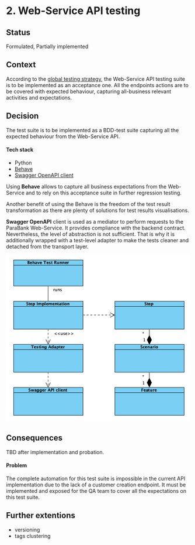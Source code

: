 # 2. Web-Service API testing

## Status

Formulated, Partially implemented

## Context

According to the [global testing strategy](./1_testing_strategy.md), the Web-Service API testing suite is to be implemented as an acceptance one. All the endpoints actions are to be covered with expected behaviour, capturing all-business relevant activities and expectations.

## Decision

The test suite is to be implemented as a BDD-test suite capturing all the expected behaviour from the Web-Service API. 

#### Tech stack

* Python
* [Behave](https://behave.readthedocs.io/en/stable/)
* [Swagger OpenAPI client](https://editor.swagger.io)

Using **Behave** allows to capture all business expectations from the Web-Service and to rely on this acceptance suite in further regression testing.

Another benefit of using the Behave is the freedom of the test result transformation as there are plenty of solutions for test results visualisations.

**Swagger OpenAPI** client is used as a mediator to perform requests to the ParaBank Web-Service. It provides compliance with the backend contract. Nevertheless, the level of abstraction is not sufficient. That is why it is additionally wrapped with a test-level adapter to make the tests cleaner and detached from the transport layer.



![](media/acceptance_test_suite.png)

## Consequences

TBD after implementation and probation.

#### Problem

The complete automation for this test suite is impossible in the current API implementation due to the lack of  a customer creation endpoint. It must be implemented and exposed for the QA team to cover all the expectations on this test suite.



## Further extentions

* versioning
* tags clustering